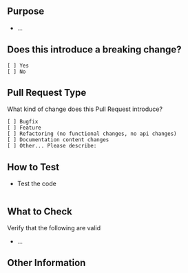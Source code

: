 ## Purpose
<!-- Describe the intention of the changes being proposed. What problem does it solve or functionality does it add? -->
* ...

## Does this introduce a breaking change?
<!-- Mark one with an "x". -->
```
[ ] Yes
[ ] No
```

## Pull Request Type

What kind of change does this Pull Request introduce?

<!-- Please check the one that applies to this PR using "x". -->
```
[ ] Bugfix
[ ] Feature
[ ] Refactoring (no functional changes, no api changes)
[ ] Documentation content changes
[ ] Other... Please describe:
```

## How to Test

* Test the code
<!-- Add steps to run the tests suite and/or manually test -->
```
```

## What to Check

Verify that the following are valid

* ...

## Other Information
<!-- Add any other helpful information that may be needed here. -->